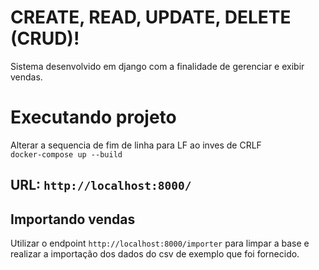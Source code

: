 # CREATE, READ, UPDATE, DELETE (CRUD)!
Sistema desenvolvido em django com a finalidade de gerenciar e exibir vendas.

# Executando projeto

Alterar a sequencia de fim de linha para LF ao inves de CRLF <br>
````docker-compose up --build````
## URL: ````http://localhost:8000/````


## Importando vendas

Utilizar o endpoint ```http://localhost:8000/importer``` para limpar a base e realizar a importação dos dados do csv de exemplo que foi fornecido. 
